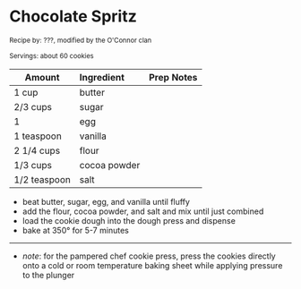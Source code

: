 # Chocolate Spritz

<small>Recipe by: ???, modified by the O'Connor clan</small>

<small>Servings: about 60 cookies</small>

| Amount       | Ingredient   | Prep Notes |
| ------------ | :----------- | :--------- |
| 1 cup        | butter       |            |
| 2/3 cups     | sugar        |            |
| 1            | egg          |            |
| 1 teaspoon   | vanilla      |            |
| 2 1/4 cups   | flour        |            |
| 1/3 cups     | cocoa powder |            |
| 1/2 teaspoon | salt         |            |

- beat butter, sugar, egg, and vanilla until fluffy
- add the flour, cocoa powder, and salt and mix until just combined
- load the cookie dough into the dough press and dispense
- bake at 350° for 5-7 minutes

---

- _note_: for the pampered chef cookie press, press the cookies directly onto a cold or room temperature baking sheet while applying pressure to the plunger

<!-- Tags:
- chocolate
- cookie
- vegetarian
-->
